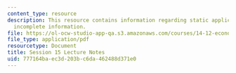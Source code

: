 ```yaml
---
content_type: resource
description: This resource contains information regarding static applications with
  incomplete information.
file: https://ol-ocw-studio-app-qa.s3.amazonaws.com/courses/14-12-economic-applications-of-game-theory-fall-2012/777164baec3d203bc6da462488d371e0_MIT14_12F12_chapter15.pdf
file_type: application/pdf
resourcetype: Document
title: Session 15 Lecture Notes
uid: 777164ba-ec3d-203b-c6da-462488d371e0
---
```

